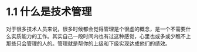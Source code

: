 # 1.1 什么是技术管理

对于很多技术人员来说，很多时候都会觉得管理是个很虚的概念，是一个不需要什么实质能力的工作。其实自己一段时间内也有过这种感觉，心里也或多或少瞧不上那些只会管理的人的。管理就是帮你的上级和下级实现达成他们的绩效。
